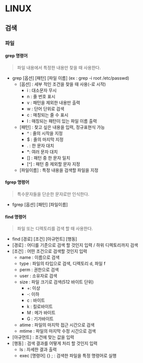 # LINUX



## 검색



### 파일

#### grep 명령어

> 파일 내용에서 특정한 내용만 찾을 때 사용한다.

- grep [옵션] [패턴] [파일 이름] (ex : grep -i root /etc/passwd)
  - [옵션] : 세부 적인 조건을 찾을 때 사용(-로 시작)
    - i : 대소문자 무시
    - n : 줄 번호 표시
    - v : 패턴을 제외한 내용만 출력
    - w : 단어 단위로 검색
    - c : 매칭되는 줄 수 표시
    - l : 매칭되는 패턴이 있는 파일 이름 출력
  - [패턴] : 찾고 싶은 내용을 입력, 정규표현식 가능
    - ^ : 줄의 시작을 지정
    - $ : 줄의 마지막 지정
    - . : 한 문자 대치
    - *: 여러 문자 대치
    - [] : 패턴 중 한 문자 일치
    - [^] : 패턴 중 제외할 문자 지정
  - [파일이름] : 특정 내용을 검색할 파일을 지정



#### fgrep 명령어

> 특수문자들을 단순한 문자로만 인식한다.

- fgrep [옵션] [패턴] [파일이름]



#### find 명령어

> 파일 또는 디렉토리를 검색 할 때 사용한다.

- find [경로] [조건] [아규먼트] [행동]
- [경로] : 어디를 기준으로 검색 할 것인지 입력 / 하위 디렉토리까지 검색
- [조건] : 어떤 조건으로 검색할 것인지 입력
  - name : 이름으로 검색
  - type : 파일의 타입으로 검색, 디렉토리 d, 파일 f
  - perm : 권한으로 검색
  - user : 소유자로 검색
  - size : 파일 크기로 검색(512 바이트 단위)
    - +: 이상
    - -: 이하
    - c : 바이트 
    - k : 킬로바이트
    - M : 메가 바이트
    - G : 기가바이트
  - atime : 파일의 마지막 접근 시간으로 검색
  - mtime : 파일의 마지막 수정 시간으로 검색
- [아규먼트] : 조건에 맞는 값을 입력
- [행동] : 검색 결과를 어떻게 처리 할 것인지 입력
  - ls : 자세한 결과 출력
  - exec [명령어] {} \; :  검색한 파일을 특정 명령어로 실행























